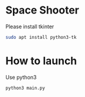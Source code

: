 # Space Shooter

Please install tkinter

```bash
sudo apt install python3-tk
```

# How to launch

Use python3

```bash
python3 main.py
```

